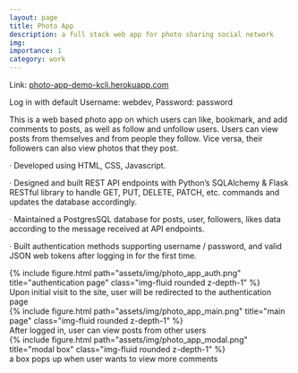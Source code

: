 ```yaml
---
layout: page
title: Photo App
description: a full stack web app for photo sharing social network
img:
importance: 1
category: work
---
```


Link: <a href="https://photo-app-demo-kcli.herokuapp.com/">photo-app-demo-kcli.herokuapp.com</a>

Log in with default Username: webdev, Password: password

This is a web based photo app on which users can like, bookmark, and add comments to posts, as well as follow and unfollow users. Users can view posts from themselves and from people they follow. Vice versa, their followers can also view photos that they post. 

· Developed using HTML, CSS, Javascript.

· Designed and built REST API endpoints with Python’s SQLAlchemy & Flask RESTful library to handle GET, PUT, DELETE, PATCH, etc. commands and updates the database accordingly.

· Maintained a PostgresSQL database for posts, user, followers, likes data according to the message received at API endpoints.

· Built authentication methods supporting username / password, and valid JSON web tokens after logging in for the first time.

<div class="row">
    <div class="col-sm mt-3 mt-md-0">
        {% include figure.html path="assets/img/photo_app_auth.png" title="authentication page" class="img-fluid rounded z-depth-1" %}
    </div>
</div>
<div class="caption">
    Upon initial visit to the site, user will be redirected to the authentication page
</div>

<div class="row">
    <div class="col-sm mt-3 mt-md-0">
        {% include figure.html path="assets/img/photo_app_main.png" title="main page" class="img-fluid rounded z-depth-1" %}
    </div>
</div>
<div class="caption">
    After logged in, user can view posts from other users
</div>

<div class="row">
    <div class="col-sm mt-3 mt-md-0">
        {% include figure.html path="assets/img/photo_app_modal.png" title="modal box" class="img-fluid rounded z-depth-1" %}
    </div>
</div>
<div class="caption">
    a box pops up when user wants to view more comments
</div>
